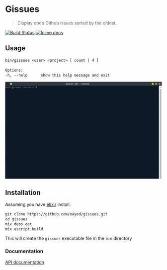 # Gissues

> Display open Github issues sorted by the oldest.

[![Build Status](https://travis-ci.org/nayed/gissues.svg?branch=master)](https://travis-ci.org/nayed/gissues)
[![Inline docs](http://inch-ci.org/github/nayed/gissues.svg?branch=master)](http://inch-ci.org/github/nayed/gissues)

## Usage
```
bin/gissues <user> <project> [ count | 4 ]

Options:
-h, --help      show this help message and exit
```

![](demo.gif)

## Installation
Assuming you have [elixir](http://elixir-lang.org) install:
```
git clone https://github.com/nayed/gissues.git
cd gissues
mix deps.get
mix escript.build
```

This will create the `gissues` executable file in the `bin` directory

### Documentation
[API documentation](https://nayed.github.io/gissues/doc/api-reference.html)
